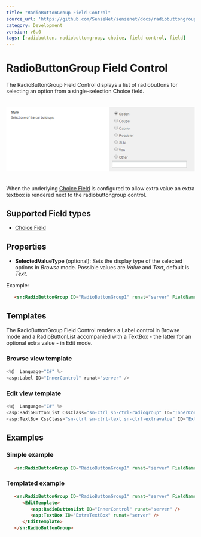 ```yaml
---
title: "RadioButtonGroup Field Control"
source_url: 'https://github.com/SenseNet/sensenet/docs/radiobuttongroup-fieldcontrol.md'
category: Development
version: v6.0
tags: [radiobutton, radiobuttongroup, choice, field control, field]
---
```


# RadioButtonGroup Field Control

The RadioButtonGroup Field Control displays a list of radiobuttons for selecting an option from a single-selection Choice field.

<img src="https://raw.githubusercontent.com/SenseNet/sensenet/master/docs/images/Radiobuttongroup.png" style="margin: 20px auto" />

When the underlying [Choice Field](choice-field.md) is configured to allow extra value an extra textbox is rendered next to the radiobuttongroup control.

## Supported Field types

- [Choice Field](choice-field.md)

## Properties

- **SelectedValueType** (optional): Sets the display type of the selected options in *Browse* mode. Possible values are *Value* and *Text*, default is *Text*.

Example:

```html
   <sn:RadioButtonGroup ID="RadioButtonGroup1" runat="server" FieldName="Style" SelectedValueType="Value" />
```

## Templates

The RadioButtonGroup Field Control renders a Label control in Browse mode and a RadioButtonList accompanied with a TextBox - the latter for an optional extra value - in Edit mode.

### Browse view template

```csharp
<%@  Language="C#" %>
<asp:Label ID="InnerControl" runat="server" />
```

### Edit view template

```csharp
<%@  Language="C#" %>
<asp:RadioButtonList CssClass="sn-ctrl sn-ctrl-radiogroup" ID="InnerControl" runat="server" />
<asp:TextBox CssClass="sn-ctrl sn-ctrl-text sn-ctrl-extravalue" ID="ExtraTextBox" runat="server" />
```

## Examples

### Simple example

```html
   <sn:RadioButtonGroup ID="RadioButtonGroup1" runat="server" FieldName="Style" />
```

### Templated example

```html
   <sn:RadioButtonGroup ID="RadioButtonGroup1" runat="server" FieldName="Style">
      <EditTemplate>
         <asp:RadioButtonList ID="InnerControl" runat="server" />
         <asp:TextBox ID="ExtraTextBox" runat="server" />
      </EditTemplate>
   </sn:RadioButtonGroup>
```